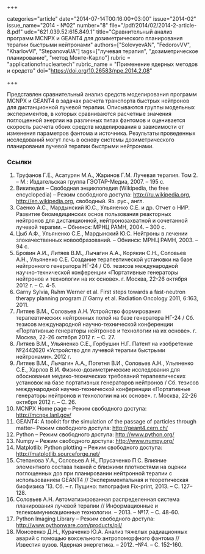 +++

categories="article"
date="2014-07-14T00:16:00+03:00"
issue="2014-02"
issue_name="2014 - №02"
number="8"
file="/pdf/2014/02/2014-2-article-8.pdf"
udc="621.039.52:615.849.1"
title="Сравнительный анализ программ MCNPX и GEANT4 для дозиметрического планирования терапии быстрыми нейтронами"
authors=["SolovyevAN", "FedorovVV", "KharlovVI", "StepanovaUA"]
tags=["лучевая терапия", "дозиметрическое планирование", "метод Монте-Карло"]
rubric = "applicationofnucleartech"
rubric_name = "Применение ядерных методов и средств"
doi="https://doi.org/10.26583/npe.2014.2.08"

+++

Представлен сравнительный анализ средств моделирования программ MCNPX и GEANT4 в задачах расчета транспорта быстрых нейтронов для дистанционной лучевой терапии. Описываются группы модельных экспериментов, в которых сравниваются расчетные значения поглощенной энергии на различных типах фантомов и оценивается скорость расчета обоих средств моделирования в зависимости от изменения параметров фантома и источника. Результаты проведенных исследований могут лечь в основу системы дозиметрического планирования лучевой терапии быстрыми нейтронами.

### Ссылки

1. Труфанов Г.Е., Асатурян М.А., Жаринов Г.М. Лучевая терапия. Том 2. – М.: Издательская группа ГЭОТАР-Медиа, 2007. – 195 c.
2. Википедия – Свободная энциклопедия (Wikipedia, the free encyclopedia) – Режим свободного доступа: http://ru.wikipedia.org, http://en.wikipedia.org, свободный. Яз. рус., англ.
3. Саенко А.С., Мардынский Ю.С., Ульяненко С.Е. и др. Отчет о НИР. Развитие биомедицинских основ пользования реакторных нейтронов для дистанционной, нейтронозахватной и сочетанной лучевой терапии. – Обнинск: МРНЦ РАМН, 2004. – 300 c.
4. Цыб А.Ф., Ульяненко С.Е., Мардынский Ю.С. Нейтроны в лечении злокачественных новообразований. – Обнинск: МРНЦ РАМН, 2003. – 94 c.
5. Бровин А.И., Литяев В.М., Лычагин А.А., Корякин С.Н., Соловьев А.Н., Ульяненко С.Е. Создание терапевтической установки на базе нейтронного генератора НГ-24 / Сб. тезисов международной научно-технической конференции «Портативные генераторы нейтронов и технологии на их основе». г. Москва, 22-26 октября 2012 г. – С. 4-5.
6. Garny Sylvia, Rьhm Werner et al. First steps towards a fast-neutron therapy planning program // Garny et al. Radiation Oncology 2011, 6:163, 2011.
7. Литяев В.М., Соловьев А.Н. Устройство формирования терапевтических нейтронных полей на базе генератора НГ-24 / Сб. тезисов международной научно-технической конференции «Портативные генераторы нейтронов и технологии на их основе». г. Москва, 22-26 октября 2012 г. – С. 27.
8. Литяев В.М., Ульяненко С.Е., Горбушин Н.Г. Патент на изобретение №2442620 «Устройство для лучевой терапии быстрыми нейтронами». 2012 г.
9. Литяев В.М., Лычагин А.А., Потетня В.И., Соловьев А.Н., Ульяненко С.Е., Харлов В.И. Физико-дозиметрические исследования для обоснования медико-технических требований терапевтических установок на базе портативных генераторов нейтронов / Сб. тезисов международной научно-технической конференции «Портативные генераторы нейтронов и технологии на их основе». г. Москва, 22-26 октября 2012 г. – С. 26.
10. MCNPX Home page – Режим свободного доступа: http://mcnpx.lanl.gov/
11. GEANT4: A toolkit for the simulation of the passage of particles through matter– Режим свободного доступа: http://geant4.cern.ch/
12. Python – Режим свободного доступа: http://www.python.org/
13. Numpy – Режим свободного доступа: http://www.numpy.org/
14. Matplotlib: Python plotting – Режим свободного доступа: http://matplotlib.sourceforge.net/
15. Степанова У.А., Соловьев А.Н., Прусаченко П.С. Влияние элементного состава тканей с близкими плотностями на оценки поглощенных доз при планировании нейтронной терапии с использованием GEANT4 // Экспериментальная и теоретическая биофизика ’13. Сб. – г. Пущино: типография Fix-print, 2013. – С. 127–128.
16. Соловьев А.Н. Автоматизированная распределенная система планирования лучевой терапии // Информационные и телекоммуникационные технологии. – 2013. – №17. – С. 48-60.
17. Python Imaging Library – Режим свободного доступа: http://www.pythonware.com/products/pil/
18. Моисеенко Д.Н., Кураченко Ю.А. Анализ тяжелых радиационных аварий с помощью воксельного антропоморфного фантома // Известия вузов. Ядерная энергетика. – 2012. –№4. – С. 152-160.